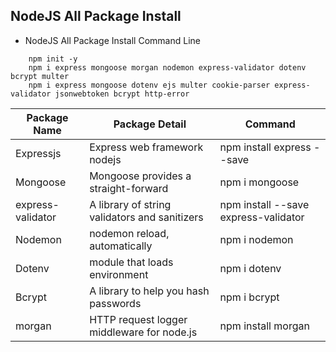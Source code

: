 ## NodeJS All Package Install

- NodeJS All Package Install Command Line

```
    npm init -y
    npm i express mongoose morgan nodemon express-validator dotenv bcrypt multer
	npm i express mongoose dotenv ejs multer cookie-parser express-validator jsonwebtoken bcrypt http-error

```

| Package Name      | Package Detail                                | Command                              |
| ----------------- | --------------------------------------------- | ------------------------------------ |
| Expressjs         | Express web framework nodejs                  | npm install express --save           |
| Mongoose          | Mongoose provides a straight-forward          | npm i mongoose                       |
| express-validator | A library of string validators and sanitizers | npm install --save express-validator |
| Nodemon           | nodemon reload, automatically                 | npm i nodemon                        |
| Dotenv            | module that loads environment                 | npm i dotenv                         |
| Bcrypt            | A library to help you hash passwords          | npm i bcrypt                         |
| morgan            | HTTP request logger middleware for node.js    | npm install morgan                   |